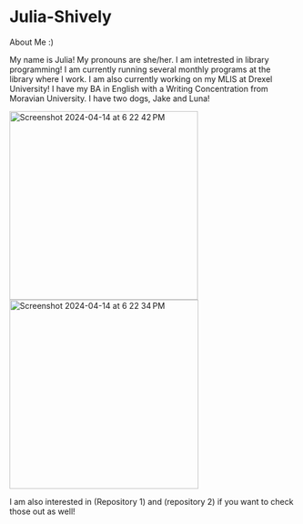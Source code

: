 # Julia-Shively
About Me :) 


My name is Julia! 
My pronouns are she/her. I am intetrested in library programming! I am currently running several monthly programs at the library where I work. I am also currently working on my MLIS at Drexel University! I have my BA in English with a Writing Concentration from Moravian University. I have two dogs, Jake and Luna! 


<img width="331" alt="Screenshot 2024-04-14 at 6 22 42 PM" src="https://github.com/Starscollideee/Julia-Shively/assets/150639876/ec8f7bd5-67a2-40e6-819e-14081aed9676">
<img width="332" alt="Screenshot 2024-04-14 at 6 22 34 PM" src="https://github.com/Starscollideee/Julia-Shively/assets/150639876/b44ec176-82d2-4063-97d6-3b2511e406a6">

I am also interested in (Repository 1) and (repository 2) if you want to check those out as well! 
